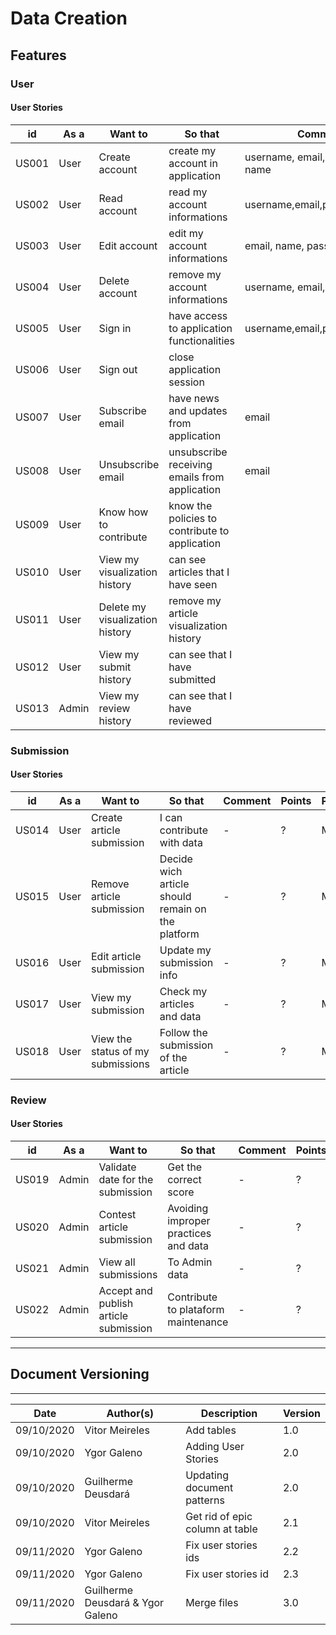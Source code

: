 # Data Creation

## Features

### User

#### User Stories

|    id|  As a|                         Want to|                                        So that|                         Comment|Points|Priority|
|------|------|--------------------------------|-----------------------------------------------|--------------------------------|------|--------|
| US001|  User|                  Create account|               create my account in application| username, email, password, name|  ?   |  Must  |
| US002|  User|                    Read account|                   read my account informations|    username,email,password,name|  ?   | Should |
| US003|  User|                    Edit account|                   edit my account informations|           email, name, password|  ?   | Should |
| US004|  User|                  Delete account|                 remove my account informations|       username, email, password|  ?   | Should |
| US005|  User|                         Sign in|     have access to application functionalities|         username,email,password|  ?   |  Must  |
| US006|  User|                        Sign out|                      close application session|                                |  ?   |  Must  |
| US007|  User|                 Subscribe email|         have news and updates from application|                           email|  ?   | Could  |
| US008|  User|               Unsubscribe email|  unsubscribe receiving emails from application|                           email|  ?   | Could  |
| US009|  User|          Know how to contribute| know the policies to contribute to application|                                |  ?   | Should |
| US010|  User|   View my visualization history|             can see articles that I have seen |                                |  ?   | Would  |
| US011|  User| Delete my visualization history|        remove my article visualization history|                                |  ?   | Would  |
| US012|  User|          View my submit history|                  can see that I have submitted|                                |  ?   | Would  |
| US013| Admin|          View my review history|                   can see that I have reviewed|                                |  ?   | Would  |


### Submission

#### User Stories

|    id|  As a|                          Want to|                                           So that| Comment|Points|Priority|
|------|------|---------------------------------|--------------------------------------------------|--------|------|--------|
| US014|  User|        Create article submission|                        I can contribute with data|   -    |  ?   |  Must  |
| US015|  User|        Remove article submission| Decide wich article should remain on the platform|   -    |  ?   |  Must  |
| US016|  User|          Edit article submission|                         Update my submission info|   -    |  ?   |  Must  |
| US017|  User|               View my submission|                        Check my articles and data|   -    |  ?   |  Must  |
| US018|  User|View the status of my submissions|              Follow the submission of the article|   -    |  ?   |  Must  |



### Review

#### User Stories

|    id|   As a|                               Want to|                              So that| Comment|Points| Priority|
|------|-------|--------------------------------------|-------------------------------------|--------|------|---------|
| US019|  Admin|      Validate date for the submission|                Get the correct score|   -    |  ?   |  Could  |
| US020|  Admin|            Contest article submission| Avoiding improper practices and data|   -    |  ?   |  Must   |
| US021|  Admin|                  View all submissions|                        To Admin data|   -    |  ?   |  Must   |
| US022|  Admin| Accept and publish article submission|  Contribute to plataform maintenance|   -    |  ?   |  Must   |

---

## Document Versioning
---

| Date | Author(s) | Description | Version |
|------|-------|-----------|--------|
| 09/10/2020 | Vitor Meireles     | Add tables       |    1.0 |
| 09/10/2020 | Ygor Galeno | Adding User Stories | 2.0 |
| 09/10/2020 | Guilherme Deusdará | Updating document patterns | 2.0 |
| 09/10/2020 | Vitor Meireles | Get rid of epic column at table | 2.1 |
| 09/11/2020 | Ygor Galeno | Fix user stories ids | 2.2 |
| 09/11/2020 | Ygor Galeno        | Fix user stories id | 2.3 |
| 09/11/2020 | Guilherme Deusdará & Ygor Galeno  | Merge files | 3.0 |
